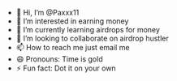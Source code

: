 - 👋 Hi, I’m @Paxxx11
- 👀 I’m interested in earning money
- 🌱 I’m currently learning airdrops for money
- 💞️ I’m looking to collaborate on airdrop hustler
- 📫 How to reach me just email me
- 😄 Pronouns: Time is gold 
- ⚡ Fun fact: Dot it on your own

<!---
Paxxx11/Paxxx11 is a ✨ special ✨ repository because its `README.md` (this file) appears on your GitHub profile.
You can click the Preview link to take a look at your changes.
--->
